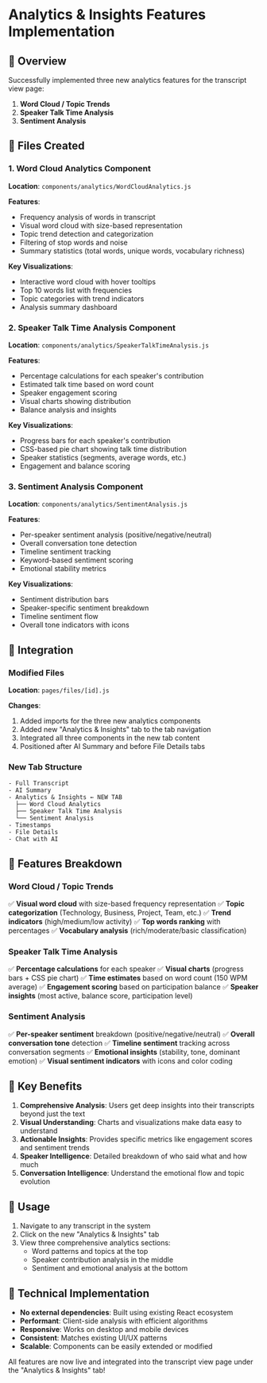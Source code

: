 # Analytics & Insights Features Implementation

## 🎯 Overview
Successfully implemented three new analytics features for the transcript view page:
1. **Word Cloud / Topic Trends**
2. **Speaker Talk Time Analysis** 
3. **Sentiment Analysis**

## 📁 Files Created

### 1. Word Cloud Analytics Component
**Location**: `components/analytics/WordCloudAnalytics.js`

**Features**:
- Frequency analysis of words in transcript
- Visual word cloud with size-based representation
- Topic trend detection and categorization
- Filtering of stop words and noise
- Summary statistics (total words, unique words, vocabulary richness)

**Key Visualizations**:
- Interactive word cloud with hover tooltips
- Top 10 words list with frequencies
- Topic categories with trend indicators
- Analysis summary dashboard

### 2. Speaker Talk Time Analysis Component  
**Location**: `components/analytics/SpeakerTalkTimeAnalysis.js`

**Features**:
- Percentage calculations for each speaker's contribution
- Estimated talk time based on word count
- Speaker engagement scoring
- Visual charts showing distribution
- Balance analysis and insights

**Key Visualizations**:
- Progress bars for each speaker's contribution
- CSS-based pie chart showing talk time distribution
- Speaker statistics (segments, average words, etc.)
- Engagement and balance scoring

### 3. Sentiment Analysis Component
**Location**: `components/analytics/SentimentAnalysis.js`

**Features**:
- Per-speaker sentiment analysis (positive/negative/neutral)
- Overall conversation tone detection
- Timeline sentiment tracking
- Keyword-based sentiment scoring
- Emotional stability metrics

**Key Visualizations**:
- Sentiment distribution bars
- Speaker-specific sentiment breakdown
- Timeline sentiment flow
- Overall tone indicators with icons

## 🔧 Integration

### Modified Files
**Location**: `pages/files/[id].js`

**Changes**:
1. Added imports for the three new analytics components
2. Added new "Analytics & Insights" tab to the tab navigation
3. Integrated all three components in the new tab content
4. Positioned after AI Summary and before File Details tabs

### New Tab Structure
```
- Full Transcript
- AI Summary  
- Analytics & Insights ← NEW TAB
  ├── Word Cloud Analytics
  ├── Speaker Talk Time Analysis
  └── Sentiment Analysis
- Timestamps
- File Details
- Chat with AI
```

## 🎨 Features Breakdown

### Word Cloud / Topic Trends
✅ **Visual word cloud** with size-based frequency representation
✅ **Topic categorization** (Technology, Business, Project, Team, etc.)
✅ **Trend indicators** (high/medium/low activity)
✅ **Top words ranking** with percentages
✅ **Vocabulary analysis** (rich/moderate/basic classification)

### Speaker Talk Time Analysis
✅ **Percentage calculations** for each speaker
✅ **Visual charts** (progress bars + CSS pie chart)
✅ **Time estimates** based on word count (150 WPM average)
✅ **Engagement scoring** based on participation balance
✅ **Speaker insights** (most active, balance score, participation level)

### Sentiment Analysis
✅ **Per-speaker sentiment** breakdown (positive/negative/neutral)
✅ **Overall conversation tone** detection
✅ **Timeline sentiment** tracking across conversation segments
✅ **Emotional insights** (stability, tone, dominant emotion)
✅ **Visual sentiment indicators** with icons and color coding

## 🎯 Key Benefits

1. **Comprehensive Analysis**: Users get deep insights into their transcripts beyond just the text
2. **Visual Understanding**: Charts and visualizations make data easy to understand
3. **Actionable Insights**: Provides specific metrics like engagement scores and sentiment trends
4. **Speaker Intelligence**: Detailed breakdown of who said what and how much
5. **Conversation Intelligence**: Understand the emotional flow and topic evolution

## 🚀 Usage

1. Navigate to any transcript in the system
2. Click on the new "Analytics & Insights" tab
3. View three comprehensive analytics sections:
   - Word patterns and topics at the top
   - Speaker contribution analysis in the middle  
   - Sentiment and emotional analysis at the bottom

## 🔮 Technical Implementation

- **No external dependencies**: Built using existing React ecosystem
- **Performant**: Client-side analysis with efficient algorithms
- **Responsive**: Works on desktop and mobile devices
- **Consistent**: Matches existing UI/UX patterns
- **Scalable**: Components can be easily extended or modified

All features are now live and integrated into the transcript view page under the "Analytics & Insights" tab!